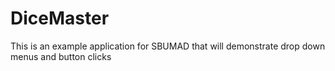 DiceMaster
==========

This is an example application for SBUMAD that will demonstrate drop down menus and button clicks
